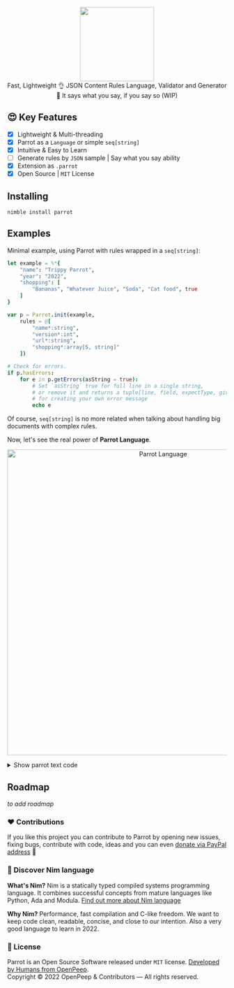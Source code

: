 <p align="center">
    <img src="https://raw.githubusercontent.com/openpeep/parrot/main/.github/parrot-logo.png" width="170px"><br>
    Fast, Lightweight 👌 JSON Content Rules Language, Validator and Generator<br>
    🦜 It says what you say, if you say so (WIP)
</p>

## 😍 Key Features
- [x] Lightweight & Multi-threading
- [x] Parrot as a `Language` or simple `seq[string]`
- [x] Intuitive & Easy to Learn
- [ ] Generate rules by `JSON` sample | Say what you say ability
- [x] Extension as `.parrot`
- [x] Open Source | `MIT` License

## Installing
```
nimble install parrot
```

## Examples

Minimal example, using Parrot with rules wrapped in a `seq[string]`:

```nim
let example = %*{
    "name": "Trippy Parrot",
    "year": "2022",
    "shopping": [
        "Bananas", "Whatever Juice", "Soda", "Cat food", true
    ]
}

var p = Parrot.init(example,
    rules = @[
        "name*:string",
        "version*:int",
        "url*:string",
        "shopping*:array[5, string]"
    ])

# Check for errors.
if p.hasErrors:
    for e in p.getErrors(asString = true):
        # Set `asString` true for full line in a single string,
        # or remove it and returns a tuple[line, field, expectType, givenType, givenValue: string]
        # for creating your own error message
        echo e

```

Of course, `seq[string]` is no more related when talking about handling big documents with complex rules.

Now, let's see the real power of **Parrot Language**.

<p align="center">
    <img width="700px" alt="Parrot Language" src="https://raw.githubusercontent.com/openpeep/parrot/main/.github/sample.png">
</p>

<details>
    <summary>Show parrot text code</summary>

```parrot
profile*: object
    name*: string
    age: int                                # optional
    website: url                            # optional, when filled it has to be a valid URL
    email_address*: email                   # required, validated as EMAIL
    ip_address: ip | 127.0.0.1              # optional, with a defaullt value
    user_currency: currency
    bank_account: iban
    misc: object
        letters: alphabetical
        numbers: numerical
        one_digit: digit
        hobby: uppercase

# Define your rules for friends. Which is a `required` array
# that can contain only objects, 100 maximum
#
# With Parrot abilities you can simply use same ^ pointer
# followed by a previously declared object and done. 
friends*: array[100, object]                # array of 100 objects, maximum
    ^profile                                # Dont Repeat Yourself

posts: array[object]
```

</details>

## Roadmap
_to add roadmap_

### ❤ Contributions
If you like this project you can contribute to Parrot by opening new issues, fixing bugs, contribute with code, ideas and you can even [donate via PayPal address](https://www.paypal.com/donate/?hosted_button_id=RJK3ZTDWPL55C) 🥰

### 👑 Discover Nim language
<strong>What's Nim?</strong> Nim is a statically typed compiled systems programming language. It combines successful concepts from mature languages like Python, Ada and Modula. [Find out more about Nim language](https://nim-lang.org/)

<strong>Why Nim?</strong> Performance, fast compilation and C-like freedom. We want to keep code clean, readable, concise, and close to our intention. Also a very good language to learn in 2022.

### 🎩 License
Parrot is an Open Source Software released under `MIT` license. [Developed by Humans from OpenPeep](https://github.com/openpeep).<br>
Copyright &copy; 2022 OpenPeep & Contributors &mdash; All rights reserved.
